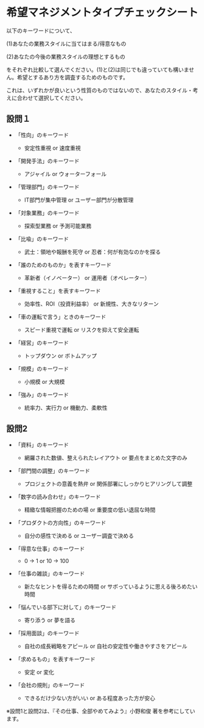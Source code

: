 # 希望マネジメントタイプチェックシート

以下のキーワードについて、

(1)あなたの業務スタイルに当てはまる/得意なもの

(2)あなたの今後の業務スタイルの理想とするもの

をそれぞれ比較して選んでください。(1)と(2)は同じでも違っていても構いません。希望とするあり方を調査するためのものです。

これは、いずれかが良いという性質のものではないので、あなたのスタイル・考えに合わせて選択してください。


## 設問１

- 「性向」のキーワード
    - 安定性重視  or  速度重視

- 「開発手法」のキーワード
    - アジャイル  or  ウォーターフォール

- 「管理部門」のキーワード
    - IT部門が集中管理  or  ユーザー部門が分散管理

- 「対象業務」のキーワード
    - 探索型業務  or  予測可能業務

- 「比喩」のキーワード
    - 武士：領地や報酬を死守  or  忍者：何が有効なのかを探る

- 「誰のためのものか」を表すキーワード
    - 革新者（イノベーター）  or  運用者（オペレーター）

- 「重視すること」を表すキーワード
    - 効率性、ROI（投資利益率）  or  新規性、大きなリターン

- 「車の運転で言う」ときのキーワード
    - スピード重視で運転  or  リスクを抑えて安全運転

- 「経営」のキーワード
    - トップダウン  or  ボトムアップ

- 「規模」のキーワード
    - 小規模  or  大規模

- 「強み」のキーワード
    - 統率力、実行力  or  機動力、柔軟性


## 設問2

- 「資料」のキーワード
    - 網羅された数値、整えられたレイアウト  or  要点をまとめた文字のみ

- 「部門間の調整」のキーワード
    - プロジェクトの意義を熱弁  or  関係部署にしっかりヒアリングして調整

- 「数字の読み合わせ」のキーワード
    - 精緻な情報把握のための場  or  重要度の低い退屈な時間

- 「プロダクトの方向性」のキーワード
    - 自分の感性で決める  or  ユーザー調査で決める

- 「得意な仕事」のキーワード
    - 0 -> 1  or  10 -> 100

- 「仕事の雑談」のキーワード
    - 新たなヒントを得るための時間  or  サボっているように思える後ろめたい時間

- 「悩んでいる部下に対して」のキーワード
    - 寄り添う  or  夢を語る

- 「採用面談」のキーワード
    - 自社の成長戦略をアピール  or  自社の安定性や働きやすさをアピール

- 「求めるもの」を表すキーワード
    - 安定  or  変化

- 「会社の規則」のキーワード
    - できるだけ少ない方がいい  or  ある程度あった方が安心


※設問1と設問2は、『その仕事、全部やめてみよう』小野和俊 著を参考にしています。